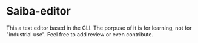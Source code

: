 # Saiba-editor
This a text editor based in the CLI. The porpuse of it is for learning, not for "industrial use". Feel free to add review or even contribute. 
